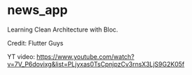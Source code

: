# news_app

Learning Clean Architecture with Bloc.


Credit: Flutter Guys

YT video: https://www.youtube.com/watch?v=7V_P6dovixg&list=PLjyxas0TsCpnjpzCv3rnsX3LjS9G2K05f